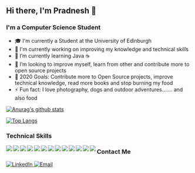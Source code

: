 ## Hi there, I'm Pradnesh 🙂


### I'm a Computer Science Student
- 🎓 I'm currently a Student at the University of Edinburgh
- 🔭 I'm currently working on improving my knowledge and technical skills
- 🧠 I’m currently learning Java ☕
- 👯 I’m looking to improve myself, learn from other and contribute more to open source projects
- 🥅 2020 Goals: Contribute more to Open Source projects, improve technical knowledge, read more books and stop burning my food
- ⚡ Fun fact: I love photography, dogs and outdoor adventures....... and also food

<!--github stats-->
[![Anurag's github stats](https://github-readme-stats.vercel.app/api?username=pradneshsanderan&count_private=true&hide=stars&show_icons=true&theme=buefy)](https://github.com/anuraghazra/github-readme-stats)

<!--language state-->
[![Top Langs](https://github-readme-stats.vercel.app/api/top-langs/?username=pradneshsanderan&layout=compact)](https://github.com/anuraghazra/github-readme-stats)


### Technical Skills
<p>
  <img align="left" src="https://img.shields.io/badge/python-%233776AB.svg?&style=flat-square&logo=python&logoColor=white" />
  <img align="left" src="https://img.shields.io/badge/html5%20-%23E34F26.svg?&style=for-the-badge&logo=html5&logoColor=white" />
  <img align="left" src="https://img.shields.io/badge/css3%20-%231572B6.svg?&style=for-the-badge&logo=css3&logoColor=white" />
  <img align="left" src="	https://img.shields.io/badge/javascript%20-%23323330.svg?&style=for-the-badge&logo=javascript&logoColor=%23F7DF1E" />
  <img align="left" src="https://img.shields.io/badge/c%20-%2300599C.svg?&style=for-the-badge&logo=c&logoColor=white" />
  <img align="left" src="https://img.shields.io/badge/java-%23ED8B00.svg?&style=for-the-badge&logo=java&logoColor=white" />
  <img align="left" src="	https://img.shields.io/badge/react%20-%2320232a.svg?&style=for-the-badge&logo=react&logoColor=%2361DAFB" />
  <img align="left" src="https://img.shields.io/badge/react_native%20-%2320232a.svg?&style=for-the-badge&logo=react&logoColor=%2361DAFB" />
  <img align="left"align="left"align="left" src="https://img.shields.io/badge/redux%20-%23593d88.svg?&style=for-the-badge&logo=redux&logoColor=white" />
  <img align="left"align="left" src="https://img.shields.io/badge/Microsoft%20Office-D83B01?logo=microsoft-office&logoColor=white&style=for-the-badge" />
  <img align="left" align="left" src="https://img.shields.io/badge/firebase%20-%23039BE5.svg?&style=for-the-badge&logo=firebase"/>
  <img align="left" src="https://img.shields.io/badge/steam%20-%23000000.svg?&style=for-the-badge&logo=steam&logoColor=white"/>
  <img align="left" src="https://img.shields.io/badge/epic%20games%20-%23313131.svg?&style=for-the-badge&logo=epic%20games&logoColor=white"/>
 </p>
<h3>Contact Me</h3>
<p>
<a href="https://www.linkedin.com/in/pradnesh-sanderan-70b24b19a/">
  <img alt="LinkedIn" src="https://img.shields.io/badge/linkedin-%230077B5.svg?&style=for-the-badge&logo=linkedin&logoColor=white" /> </a>
  <a href="mailto:pradneshsanderan@gmail.com">
  <img alt="Email" src="https://img.shields.io/badge/Email-D14836?&style=for-the-badge&logo=Gmail&logoColor=white" />
  </a>
</p>

